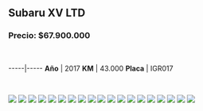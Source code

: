 ## Subaru XV LTD

### Precio: $67.900.000

<p>&nbsp;</p>

-----|-----
**Año** | 2017
**KM** | 43.000
**Placa** | IGR017


<p>&nbsp;</p>

<img src="images/Subaru XV LTD Blanca IGR017.jpeg?raw=true"/>
<img src="images/Subaru XV LTD Blanca IGR017 - 10.jpeg?raw=true"/>
<img src="images/Subaru XV LTD Blanca IGR017 - 11.jpeg?raw=true"/>
<img src="images/Subaru XV LTD Blanca IGR017 - 12.jpeg?raw=true"/>
<img src="images/Subaru XV LTD Blanca IGR017 - 13.jpeg?raw=true"/>
<img src="images/Subaru XV LTD Blanca IGR017 - 14.jpeg?raw=true"/>
<img src="images/Subaru XV LTD Blanca IGR017 - 15.jpeg?raw=true"/>
<img src="images/Subaru XV LTD Blanca IGR017 - 16.jpeg?raw=true"/>
<img src="images/Subaru XV LTD Blanca IGR017 - 17.jpeg?raw=true"/>
<img src="images/Subaru XV LTD Blanca IGR017 - 18.jpeg?raw=true"/>
<img src="images/Subaru XV LTD Blanca IGR017 - 2.jpeg?raw=true"/>
<img src="images/Subaru XV LTD Blanca IGR017 - 3.jpeg?raw=true"/>
<img src="images/Subaru XV LTD Blanca IGR017 - 4.jpeg?raw=true"/>
<img src="images/Subaru XV LTD Blanca IGR017 - 5.jpeg?raw=true"/>
<img src="images/Subaru XV LTD Blanca IGR017 - 6.jpeg?raw=true"/>
<img src="images/Subaru XV LTD Blanca IGR017 - 7.jpeg?raw=true"/>
<img src="images/Subaru XV LTD Blanca IGR017 - 8.jpeg?raw=true"/>
<img src="images/Subaru XV LTD Blanca IGR017 - 9.jpeg?raw=true"/>
<img src="images/Subaru XV LTD Blanca IGR017- 19.jpeg?raw=true"/>



